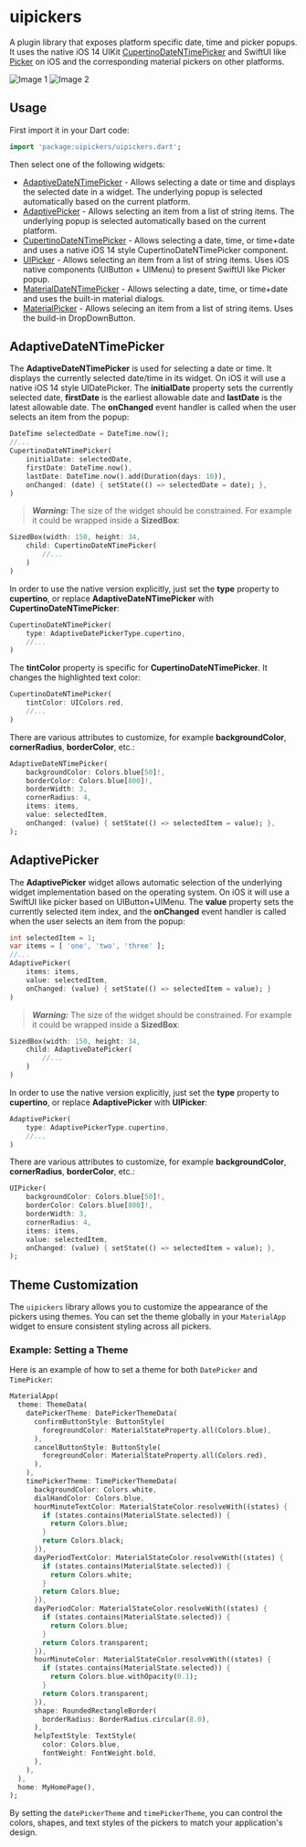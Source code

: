 # uipickers

A plugin library that exposes platform specific date, time and picker popups. It uses the native iOS 14 UIKit [CupertinoDateNTimePicker](https://developer.apple.com/documentation/uikit/uidatepicker) and SwiftUI like [Picker](https://developer.apple.com/documentation/swiftui/picker) on iOS and the corresponding material pickers on other platforms.

![Image 1](https://github.com/tzraikov/flutter_uipickers/blob/main/screenshots/1.png "Image 1")
![Image 2](https://github.com/tzraikov/flutter_uipickers/blob/main/screenshots/2.png "Image 2")

## Usage

First import it in your Dart code:

```dart
import 'package:uipickers/uipickers.dart';
```

Then select one of the following widgets:

- [AdaptiveDateNTimePicker](#AdaptiveDateNTimePicker) - Allows selecting a date or time and displays the selected date in a widget. The underlying popup is selected automatically based on the current platform.
- [AdaptivePicker](#AdaptivePicker) - Allows selecting an item from a list of string items. The underlying popup is selected automatically based on the current platform.
- [CupertinoDateNTimePicker](#AdaptiveDateNTimePicker) - Allows selecting a date, time, or time+date and uses a native iOS 14 style CupertinoDateNTimePicker component.
- [UIPicker](#AdaptivePicker) - Allows selecting an item from a list of string items. Uses iOS native components (UIButton + UIMenu) to present SwiftUI like Picker popup.
- [MaterialDateNTimePicker](#AdaptiveDateNTimePicker) - Allows selecting a date, time, or time+date and uses the built-in material dialogs.
- [MaterialPicker](#AdaptivePicker) - Allows selecing an item from a list of string items. Uses the build-in DropDownButton.

## AdaptiveDateNTimePicker

The **AdaptiveDateNTimePicker** is used for selecting a date or time. It displays the currently selected date/time in its widget. On iOS it will use a native iOS 14 style UIDatePicker. The **initialDate** property sets the currently selected date, **firstDate** is the earliest allowable date and **lastDate** is the latest allowable date. The **onChanged** event handler is called when the user selects an item from the popup:

```dart
DateTime selectedDate = DateTime.now();
//...
CupertinoDateNTimePicker(
    initialDate: selectedDate,
    firstDate: DateTime.now(),
    lastDate: DateTime.now().add(Duration(days: 10)),
    onChanged: (date) { setState(() => selectedDate = date); },
)
```

> **_Warning:_** The size of the widget should be constrained. For example it could be wrapped inside a **SizedBox**:

```dart
SizedBox(width: 150, height: 34,
    child: CupertinoDateNTimePicker(
        //...
    )
)
```

In order to use the native version explicitly, just set the **type** property to **cupertino**, or replace **AdaptiveDateNTimePicker** with **CupertinoDateNTimePicker**:

```dart
CupertinoDateNTimePicker(
    type: AdaptiveDatePickerType.cupertino,
    //...
)
```

The **tintColor** property is specific for **CupertinoDateNTimePicker**. It changes the highlighted text color:

```dart
CupertinoDateNTimePicker(
    tintColor: UIColors.red,
    //...
)
```

There are various attributes to customize, for example **backgroundColor**, **cornerRadius**, **borderColor**, etc.:

```dart
AdaptiveDateNTimePicker(
    backgroundColor: Colors.blue[50]!,
    borderColor: Colors.blue[800]!,
    borderWidth: 3,
    cornerRadius: 4,
    items: items,
    value: selectedItem,
    onChanged: (value) { setState(() => selectedItem = value); },
);
```

## AdaptivePicker

The **AdaptivePicker** widget allows automatic selection of the underlying widget implementation based on the operating system. On iOS it will use a SwiftUI like picker based on UIButton+UIMenu. The **value** property sets the currently selected item index, and the **onChanged** event handler is called when the user selects an item from the popup:

```dart
int selectedItem = 1;
var items = [ 'one', 'two', 'three' ];
//...
AdaptivePicker(
    items: items,
    value: selectedItem,
    onChanged: (value) { setState(() => selectedItem = value); }
)
```

> **_Warning:_** The size of the widget should be constrained. For example it could be wrapped inside a **SizedBox**:

```dart
SizedBox(width: 150, height: 34,
    child: AdaptiveDatePicker(
        //...
    )
)
```

In order to use the native version explicitly, just set the **type** property to **cupertino**, or replace **AdaptivePicker** with **UIPicker**:

```dart
AdaptivePicker(
    type: AdaptivePickerType.cupertino,
    //...
)
```

There are various attributes to customize, for example **backgroundColor**, **cornerRadius**, **borderColor**, etc.:

```dart
UIPicker(
    backgroundColor: Colors.blue[50]!,
    borderColor: Colors.blue[800]!,
    borderWidth: 3,
    cornerRadius: 4,
    items: items,
    value: selectedItem,
    onChanged: (value) { setState(() => selectedItem = value); },
);
```

## Theme Customization

The `uipickers` library allows you to customize the appearance of the pickers using themes. You can set the theme globally in your `MaterialApp` widget to ensure consistent styling across all pickers.

### Example: Setting a Theme

Here is an example of how to set a theme for both `DatePicker` and `TimePicker`:

```dart
MaterialApp(
  theme: ThemeData(
    datePickerTheme: DatePickerThemeData(
      confirmButtonStyle: ButtonStyle(
        foregroundColor: MaterialStateProperty.all(Colors.blue),
      ),
      cancelButtonStyle: ButtonStyle(
        foregroundColor: MaterialStateProperty.all(Colors.red),
      ),
    ),
    timePickerTheme: TimePickerThemeData(
      backgroundColor: Colors.white,
      dialHandColor: Colors.blue,
      hourMinuteTextColor: MaterialStateColor.resolveWith((states) {
        if (states.contains(MaterialState.selected)) {
          return Colors.blue;
        }
        return Colors.black;
      }),
      dayPeriodTextColor: MaterialStateColor.resolveWith((states) {
        if (states.contains(MaterialState.selected)) {
          return Colors.white;
        }
        return Colors.blue;
      }),
      dayPeriodColor: MaterialStateColor.resolveWith((states) {
        if (states.contains(MaterialState.selected)) {
          return Colors.blue;
        }
        return Colors.transparent;
      }),
      hourMinuteColor: MaterialStateColor.resolveWith((states) {
        if (states.contains(MaterialState.selected)) {
          return Colors.blue.withOpacity(0.1);
        }
        return Colors.transparent;
      }),
      shape: RoundedRectangleBorder(
        borderRadius: BorderRadius.circular(8.0),
      ),
      helpTextStyle: TextStyle(
        color: Colors.blue,
        fontWeight: FontWeight.bold,
      ),
    ),
  ),
  home: MyHomePage(),
);
```

By setting the `datePickerTheme` and `timePickerTheme`, you can control the colors, shapes, and text styles of the pickers to match your application's design.
